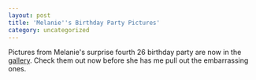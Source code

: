 ```yaml
---
layout: post
title: 'Melanie''s Birthday Party Pictures'
category: uncategorized
---
```


Pictures from Melanie's surprise fourth 26 birthday party are now in the <a href="gallery.aspx">gallery</a>.  Check them out now before she has me pull out the embarrassing ones.<br /><br /><br />
